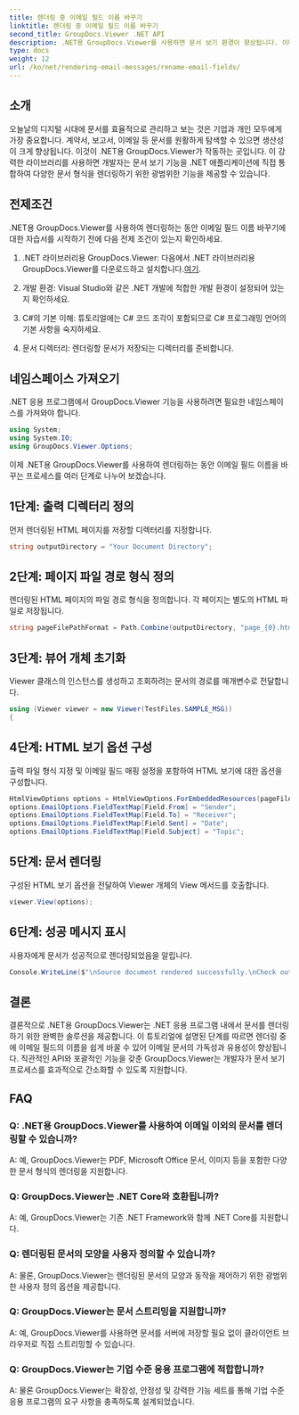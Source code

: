 ```yaml
---
title: 렌더링 중 이메일 필드 이름 바꾸기
linktitle: 렌더링 중 이메일 필드 이름 바꾸기
second_title: GroupDocs.Viewer .NET API
description: .NET용 GroupDocs.Viewer를 사용하면 문서 보기 환경이 향상됩니다. 이메일을 원활하게 렌더링하고 사용자 정의하세요.
type: docs
weight: 12
url: /ko/net/rendering-email-messages/rename-email-fields/
---
```

## 소개

오늘날의 디지털 시대에 문서를 효율적으로 관리하고 보는 것은 기업과 개인 모두에게 가장 중요합니다. 계약서, 보고서, 이메일 등 문서를 원활하게 탐색할 수 있으면 생산성이 크게 향상됩니다. 이것이 .NET용 GroupDocs.Viewer가 작동하는 곳입니다. 이 강력한 라이브러리를 사용하면 개발자는 문서 보기 기능을 .NET 애플리케이션에 직접 통합하여 다양한 문서 형식을 렌더링하기 위한 광범위한 기능을 제공할 수 있습니다.

## 전제조건

.NET용 GroupDocs.Viewer를 사용하여 렌더링하는 동안 이메일 필드 이름 바꾸기에 대한 자습서를 시작하기 전에 다음 전제 조건이 있는지 확인하세요.

1.  .NET 라이브러리용 GroupDocs.Viewer: 다음에서 .NET 라이브러리용 GroupDocs.Viewer를 다운로드하고 설치합니다.[여기](https://releases.groupdocs.com/viewer/net/).

2. 개발 환경: Visual Studio와 같은 .NET 개발에 적합한 개발 환경이 설정되어 있는지 확인하세요.

3. C#의 기본 이해: 튜토리얼에는 C# 코드 조각이 포함되므로 C# 프로그래밍 언어의 기본 사항을 숙지하세요.

4. 문서 디렉터리: 렌더링할 문서가 저장되는 디렉터리를 준비합니다.

## 네임스페이스 가져오기

.NET 응용 프로그램에서 GroupDocs.Viewer 기능을 사용하려면 필요한 네임스페이스를 가져와야 합니다.

```csharp
using System;
using System.IO;
using GroupDocs.Viewer.Options;
```

이제 .NET용 GroupDocs.Viewer를 사용하여 렌더링하는 동안 이메일 필드 이름을 바꾸는 프로세스를 여러 단계로 나누어 보겠습니다.

## 1단계: 출력 디렉터리 정의

먼저 렌더링된 HTML 페이지를 저장할 디렉터리를 지정합니다.

```csharp
string outputDirectory = "Your Document Directory";
```

## 2단계: 페이지 파일 경로 형식 정의

렌더링된 HTML 페이지의 파일 경로 형식을 정의합니다. 각 페이지는 별도의 HTML 파일로 저장됩니다.

```csharp
string pageFilePathFormat = Path.Combine(outputDirectory, "page_{0}.html");
```

## 3단계: 뷰어 개체 초기화

Viewer 클래스의 인스턴스를 생성하고 조회하려는 문서의 경로를 매개변수로 전달합니다.

```csharp
using (Viewer viewer = new Viewer(TestFiles.SAMPLE_MSG))
{
```

## 4단계: HTML 보기 옵션 구성

출력 파일 형식 지정 및 이메일 필드 매핑 설정을 포함하여 HTML 보기에 대한 옵션을 구성합니다.

```csharp
HtmlViewOptions options = HtmlViewOptions.ForEmbeddedResources(pageFilePathFormat);
options.EmailOptions.FieldTextMap[Field.From] = "Sender";
options.EmailOptions.FieldTextMap[Field.To] = "Receiver";
options.EmailOptions.FieldTextMap[Field.Sent] = "Date";
options.EmailOptions.FieldTextMap[Field.Subject] = "Topic";
```

## 5단계: 문서 렌더링

구성된 HTML 보기 옵션을 전달하여 Viewer 개체의 View 메서드를 호출합니다.

```csharp
viewer.View(options);
```

## 6단계: 성공 메시지 표시

사용자에게 문서가 성공적으로 렌더링되었음을 알립니다.

```csharp
Console.WriteLine($"\nSource document rendered successfully.\nCheck output in {outputDirectory}.");
```

## 결론

결론적으로 .NET용 GroupDocs.Viewer는 .NET 응용 프로그램 내에서 문서를 렌더링하기 위한 완벽한 솔루션을 제공합니다. 이 튜토리얼에 설명된 단계를 따르면 렌더링 중에 이메일 필드의 이름을 쉽게 바꿀 수 있어 이메일 문서의 가독성과 유용성이 향상됩니다. 직관적인 API와 포괄적인 기능을 갖춘 GroupDocs.Viewer는 개발자가 문서 보기 프로세스를 효과적으로 간소화할 수 있도록 지원합니다.

## FAQ

### Q: .NET용 GroupDocs.Viewer를 사용하여 이메일 이외의 문서를 렌더링할 수 있습니까?

A: 예, GroupDocs.Viewer는 PDF, Microsoft Office 문서, 이미지 등을 포함한 다양한 문서 형식의 렌더링을 지원합니다.

### Q: GroupDocs.Viewer는 .NET Core와 호환됩니까?

A: 예, GroupDocs.Viewer는 기존 .NET Framework와 함께 .NET Core를 지원합니다.

### Q: 렌더링된 문서의 모양을 사용자 정의할 수 있습니까?

A: 물론, GroupDocs.Viewer는 렌더링된 문서의 모양과 동작을 제어하기 위한 광범위한 사용자 정의 옵션을 제공합니다.

### Q: GroupDocs.Viewer는 문서 스트리밍을 지원합니까?

A: 예, GroupDocs.Viewer를 사용하면 문서를 서버에 저장할 필요 없이 클라이언트 브라우저로 직접 스트리밍할 수 있습니다.

### Q: GroupDocs.Viewer는 기업 수준 응용 프로그램에 적합합니까?

A: 물론 GroupDocs.Viewer는 확장성, 안정성 및 강력한 기능 세트를 통해 기업 수준 응용 프로그램의 요구 사항을 충족하도록 설계되었습니다.
